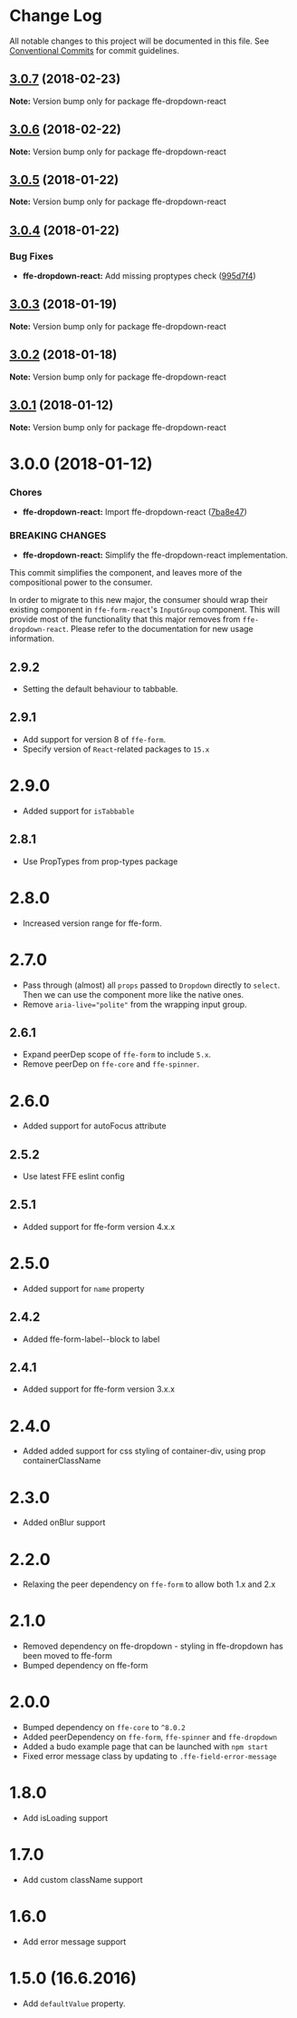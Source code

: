 # Change Log

All notable changes to this project will be documented in this file.
See [Conventional Commits](https://conventionalcommits.org) for commit guidelines.

<a name="3.0.7"></a>
## [3.0.7](***REMOVED***) (2018-02-23)




**Note:** Version bump only for package ffe-dropdown-react

<a name="3.0.6"></a>
## [3.0.6](***REMOVED***) (2018-02-22)




**Note:** Version bump only for package ffe-dropdown-react

<a name="3.0.5"></a>
## [3.0.5](***REMOVED***) (2018-01-22)




**Note:** Version bump only for package ffe-dropdown-react

<a name="3.0.4"></a>
## [3.0.4](***REMOVED***) (2018-01-22)


### Bug Fixes

* **ffe-dropdown-react:** Add missing proptypes check ([995d7f4](***REMOVED***))




<a name="3.0.3"></a>
## [3.0.3](***REMOVED***) (2018-01-19)




**Note:** Version bump only for package ffe-dropdown-react

<a name="3.0.2"></a>
## [3.0.2](***REMOVED***) (2018-01-18)




**Note:** Version bump only for package ffe-dropdown-react

<a name="3.0.1"></a>

## [3.0.1](***REMOVED***) (2018-01-12)

**Note:** Version bump only for package ffe-dropdown-react

<a name="3.0.0"></a>

# 3.0.0 (2018-01-12)

### Chores

* **ffe-dropdown-react:** Import ffe-dropdown-react ([7ba8e47](***REMOVED***))

### BREAKING CHANGES

* **ffe-dropdown-react:** Simplify the ffe-dropdown-react implementation.

This commit simplifies the component, and leaves more of the
compositional power to the consumer.

In order to migrate to this new major, the consumer should wrap
their existing component in `ffe-form-react`'s `InputGroup`
component. This will provide most of the functionality that this
major removes from `ffe-dropdown-react`. Please refer to the
documentation for new usage information.

## 2.9.2

* Setting the default behaviour to tabbable.

## 2.9.1

* Add support for version 8 of `ffe-form`.
* Specify version of `React`-related packages to `15.x`

# 2.9.0

* Added support for `isTabbable`

## 2.8.1

* Use PropTypes from prop-types package

# 2.8.0

* Increased version range for ffe-form.

# 2.7.0

* Pass through (almost) all `props` passed to `Dropdown` directly to `select`. Then we can use the component more like the native ones.
* Remove `aria-live="polite"` from the wrapping input group.

## 2.6.1

* Expand peerDep scope of `ffe-form` to include `5.x`.
* Remove peerDep on `ffe-core` and `ffe-spinner`.

# 2.6.0

* Added support for autoFocus attribute

## 2.5.2

* Use latest FFE eslint config

## 2.5.1

* Added support for ffe-form version 4.x.x

# 2.5.0

* Added support for `name` property

## 2.4.2

* Added ffe-form-label--block to label

## 2.4.1

* Added support for ffe-form version 3.x.x

# 2.4.0

* Added added support for css styling of container-div, using prop containerClassName

# 2.3.0

* Added onBlur support

# 2.2.0

* Relaxing the peer dependency on `ffe-form` to allow both 1.x and 2.x

# 2.1.0

* Removed dependency on ffe-dropdown - styling in ffe-dropdown has been moved to ffe-form
* Bumped dependency on ffe-form

# 2.0.0

* Bumped dependency on `ffe-core` to `^8.0.2`
* Added peerDependency on `ffe-form`, `ffe-spinner` and `ffe-dropdown`
* Added a budo example page that can be launched with `npm start`
* Fixed error message class by updating to `.ffe-field-error-message`

# 1.8.0

* Add isLoading support

# 1.7.0

* Add custom className support

# 1.6.0

* Add error message support

# 1.5.0 (16.6.2016)

* Add `defaultValue` property.
